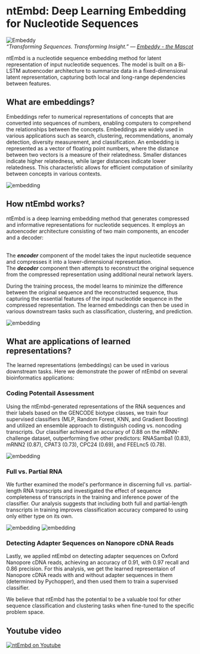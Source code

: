 # ntEmbd: Deep Learning Embedding for Nucleotide Sequences

![Embeddy](assets/ntEmbd_logo_mascot.png)
<br/>*“Transforming Sequences. Transforming Insight.” — [Embeddy - the Mascot](https://www.saberhq.com/blog/ntembd)*

ntEmbd is a nucleotide sequence embedding method for latent representation of input nucleotide sequences. The model is built on a Bi-LSTM autoencoder architecture to summarize data in a fixed-dimensional latent representation, capturing both local and long-range dependencies between features.

## What are embeddings?
Embeddings refer to numerical representations of concepts that are converted into sequences of numbers, enabling computers to comprehend the relationships between the concepts. Embeddings are widely used in various applications such as search, clustering, recommendations, anomaly detection, diversity measurement, and classification. An embedding is represented as a vector of floating point numbers, where the distance between two vectors is a measure of their relatedness. Smaller distances indicate higher relatedness, while larger distances indicate lower relatedness. This characteristic allows for efficient computation of similarity between concepts in various contexts.

![embedding](assets/merged_gif_RNA.gif)

## How ntEmbd works?
ntEmbd is a deep learning embedding method that generates compressed and informative representations for nucleotide sequences. It employs an autoencoder architecture consisting of two main components, an encoder and a decoder:

<br/>The **_encoder_** component of the model takes the input nucleotide sequence and compresses it into a lower-dimensional representation.
<br/>The **_decoder_** component then attempts to reconstruct the original sequence from the compressed representation using additional neural network layers. 

During the training process, the model learns to minimize the difference between the original sequence and the reconstructed sequence, thus capturing the essential features of the input nucleotide sequence in the compressed representation. The learned embeddings can then be used in various downstream tasks such as classification, clustering, and prediction.

![embedding](assets/ntEmbd%20-%20with%20latent%20space.png)


## What are applications of learned representations?
The learned representations (embeddings) can be used in various downstream tasks. Here we demonstrate the power of ntEmbd on several bioinformatics applications:

### Coding Potentail Assessment
Using the ntEmbd-generated representations of the RNA sequences and their labels based on the GENCODE biotype classes, we train four supervised classifiers (MLP, Random Forest, KNN, and Gradient Boosting) and utilized an ensemble approach to distinguish coding vs. noncoding transcripts. Our classifier achieved an accuracy of 0.88 on the mRNN-challenge dataset, outperforming five other predictors: RNASamba1 (0.83), mRNN2 (0.87), CPAT3 (0.73), CPC24 (0.69), and FEELnc5 (0.78).

![embedding](assets/coding%20vs%20noncoding%20analysis.png)

### Full vs. Partial RNA
We further examined the model's performance in discerning full vs. partial-length RNA transcripts and investigated the effect of sequence completeness of transcripts in the training and inference power of the classifier. Our analysis suggests that including both full and partial-length transcripts in training improves classification accuracy compared to using only either type on its own.

![embedding](assets/full%20vs%20partial%20length.png)
![embedding](assets/full%20vs%20partial%20-%203%20models.png)

### Detecting Adapter Sequences on Nanopore cDNA Reads
Lastly, we applied ntEmbd on detecting adapter sequences on Oxford Nanopore cDNA reads, achieving an accuracy of 0.91, with 0.97 recall and 0.86 precision. For this analysis, we get the learned representaion of Nanopore cDNA reads with and without adapter sequences in them (determined by Pychopper), and then used them to train a supervised classifier. 

We believe that ntEmbd has the potential to be a valuable tool for other sequence classification and clustering tasks when fine-tuned to the specific problem space.

## Youtube video

[![ntEmbd on Youtube](https://img.youtube.com/vi/nToreGP8Jd8/0.jpg)](https://www.youtube.com/watch?v=cevepibRu8I)
